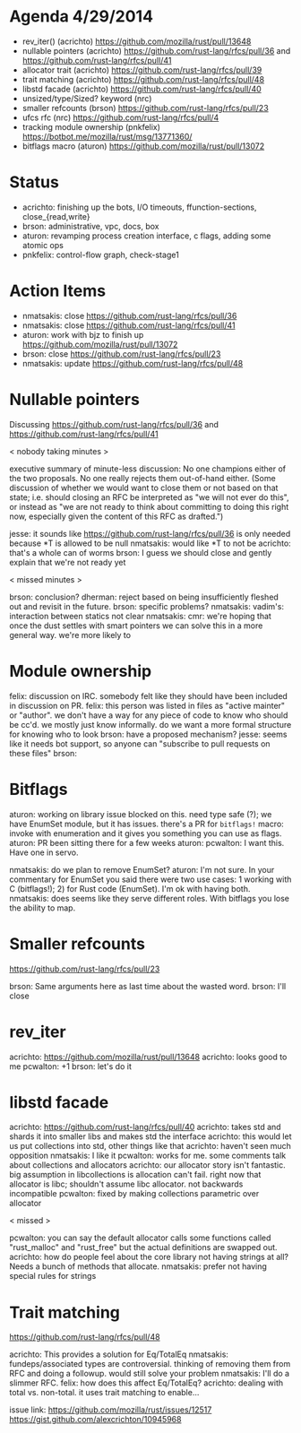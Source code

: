 # Agenda 4/29/2014

* rev_iter() (acrichto) https://github.com/mozilla/rust/pull/13648 
* nullable pointers (acrichto) https://github.com/rust-lang/rfcs/pull/36 and https://github.com/rust-lang/rfcs/pull/41
* allocator trait (acrichto) https://github.com/rust-lang/rfcs/pull/39
* trait matching (acrichto) https://github.com/rust-lang/rfcs/pull/48
* libstd facade (acrichto) https://github.com/rust-lang/rfcs/pull/40
* unsized/type/Sized? keyword (nrc)
* smaller refcounts (brson) https://github.com/rust-lang/rfcs/pull/23
* ufcs rfc (nrc) https://github.com/rust-lang/rfcs/pull/4
* tracking module ownership (pnkfelix) https://botbot.me/mozilla/rust/msg/13771360/
* bitflags macro (aturon) https://github.com/mozilla/rust/pull/13072

# Status

* acrichto: finishing up the bots, I/O timeouts, ffunction-sections, close_{read,write}
* brson: administrative, vpc, docs, box
* aturon: revamping process creation interface, c flags, adding some atomic ops
* pnkfelix: control-flow graph, check-stage1

# Action Items

* nmatsakis: close https://github.com/rust-lang/rfcs/pull/36
* nmatsakis: close https://github.com/rust-lang/rfcs/pull/41
* aturon: work with bjz to finish up https://github.com/mozilla/rust/pull/13072
* brson: close https://github.com/rust-lang/rfcs/pull/23
* nmatsakis: update https://github.com/rust-lang/rfcs/pull/48

# Nullable pointers

Discussing https://github.com/rust-lang/rfcs/pull/36 and https://github.com/rust-lang/rfcs/pull/41

< nobody taking minutes >

executive summary of minute-less discussion: No one champions either of the two proposals.  No one really rejects them out-of-hand either.  (Some discussion of whether we would want to close them or not based on that state; i.e. should closing an RFC be interpreted as "we will not ever do this", or instead as "we are not ready to think about committing to doing this right now, especially given the content of this RFC as drafted.")

jesse: it sounds like https://github.com/rust-lang/rfcs/pull/36 is only needed because *T is allowed to be null
nmatsakis: would like *T to not be
acrichto: that's a whole can of worms
brson: I guess we should close and gently explain that we're not ready yet

< missed minutes >

brson: conclusion?
dherman: reject based on being insufficiently fleshed out and revisit in the future.
brson: specific problems?
nmatsakis: vadim's: interaction between statics not clear
nmatsakis: cmr: we're hoping that once the dust settles with smart pointers we can solve this in a more general way. we're more likely to 

# Module ownership

felix: discussion on IRC. somebody felt like they should have been included in discussion on PR.
felix: this person was listed in files as "active mainter" or "author". we don't have a way for any piece of code to know who should be cc'd. we mostly just know informally. do we want a more formal structure for knowing who to look 
brson: have a proposed mechanism?
jesse: seems like it needs bot support, so anyone can "subscribe to pull requests on these files"
brson: 


# Bitflags

aturon: working on library issue blocked on this. need type safe (?); we have EnumSet module, but it has issues. there's a PR for `bitflags!` macro: invoke with enumeration and it gives you something you can use as flags.
aturon: PR been sitting there for a few weeks
aturon:
pcwalton: I want this. Have one in servo.

nmatsakis: do we plan to remove EnumSet?
aturon: I'm not sure. In your commentary for EnumSet you said there were two use cases: 1 working with C (bitflags!); 2) for Rust code (EnumSet). I'm ok with having both.
nmatsakis: does seems like they serve different roles. With bitflags you lose the ability to map.

# Smaller refcounts 

https://github.com/rust-lang/rfcs/pull/23

brson: Same arguments here as last time about the wasted word.
brson: I'll close

# rev_iter

acrichto: https://github.com/mozilla/rust/pull/13648
acrichto: looks good to me
pcwalton: +1
brson: let's do it

# libstd facade

acrichto: https://github.com/rust-lang/rfcs/pull/40
acrichto: takes std and shards it into smaller libs and makes std the interface
acrichto: this would let us put collections into std, other things like that
acrichto: haven't seen much opposition
nmatsakis: I like it
pcwalton: works for me. some comments talk about collections and allocators
acrichto: our allocator story isn't fantastic. big assumption in libcollections is allocation can't fail. right now that allocator is libc; shouldn't assume libc allocator. not backwards incompatible
pcwalton: fixed by making collections parametric over allocator

< missed >

pcwalton: you can say the default allocator calls some functions called "rust_malloc" and "rust_free" but the actual definitions are swapped out.
acrichto: how do people feel about the core library not having strings at all? Needs a bunch of methods that allocate.
nmatsakis: prefer not having special rules for strings


# Trait matching 

https://github.com/rust-lang/rfcs/pull/48

acrichto: This provides a solution for Eq/TotalEq
nmatsakis: fundeps/associated types are controversial. thinking of removing them from RFC and doing a followup. would still solve your problem
nmatsakis: I'll do a slimmer RFC.
felix: how does this affect Eq/TotalEq?
acrichto: dealing with total vs. non-total. it uses trait matching to enable...

issue link: https://github.com/mozilla/rust/issues/12517
https://gist.github.com/alexcrichton/10945968
